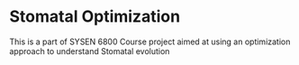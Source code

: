 # Stomatal Optimization
This is a part of SYSEN 6800 Course project aimed at using an optimization approach to understand Stomatal evolution
